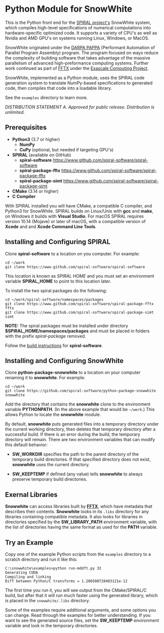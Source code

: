 Python Module for SnowWhite
===========================

This is the Python front end for the [SPIRAL project's](http://www.spiral.net) SnowWhite system, which compiles high-level specifications of numerical computations into hardware-specific optimized code.  It supports a variety of CPU's as well as Nvidia and AMD GPU's on systems running Linux, Windows, or MacOS.

SnowWhite originated under the [DARPA PAPPA](https://www.darpa.mil/program/performant-automation-of-parallel-program-assembly) (Performant Automation of Parallel Program Assembly) program.  The program focused on ways reduce the complexity of building software that takes advantage of the massive parallelism of advanced high-preformance computing systems.  Further work continued as part of [FFTX](http://www.spiral.net/software/fftx.html) under the [Exascale Computing Project](https://www.exascaleproject.org/).

SnowWhite, implemented as a Python module, uses the SPIRAL code generation system to translate NumPy-based specifications to generated code, then compiles that code into a loadable library.

See the ```examples``` directory to learn more.

*DISTRIBUTION STATEMENT A.  Approved for public release.  Distribution is unlimited.*

## Prerequisites

- **Python3** (3.7 or higher)
	- **NumPy**
	- **CuPy** (optional, but needed if targeting GPU's)
- **SPIRAL** (available on GitHub)
	- **spiral-software** https://www.github.com/spiral-software/spiral-software
	- **spiral-package-fftx** https://www.github.com/spiral-software/spiral-package-fftx
	- **spiral-package-simt** https://www.github.com/spiral-software/spiral-package-simt
- **CMake** (3.14 or higher)
- **C Compiler**

With SPIRAL installed you will have CMake, a compatible C compiler, and Python3 for SnowWhite.  SPIRAL builds on Linux/Unix with **gcc** and **make**, on Windows it builds with **Visual Studio**.  For macOS SPIRAL requires version 10.14 (Mojave) or later of macOS, with a compatible version of **Xcode** and
and **Xcode Command Line Tools**. 



## Installing and Configuring SPIRAL

Clone **spiral-software** to a location on you computer.  For example:
```
cd ~/work
git clone https://www.github.com/spiral-software/spiral-software
```
This location is known as *SPIRAL HOME* and you must set an environment variable
**SPIRAL_HOME** to point to this location later.

To install the two spiral packages do the following:
```
cd ~/work/spiral-software/namespaces/packages
git clone https://www.github.com/spiral-software/spiral-package-fftx fftx
git clone https://www.github.com/spiral-software/spiral-package-simt simt
```
**NOTE:** The spiral packages must be installed under directory
**$SPIRAL_HOME/namespaces/packages** and must be placed in folders with the
prefix *spiral-package* removed. 

Follow the [build instructions](https://github.com/spiral-software/spiral-software/blob/master/README.md) for **spiral-software**.


## Installing and Configuring SnowWhite

Clone **python-package-snowwhite** to a location on your computer renaming it to **snowwhite**.  For example:
```
cd ~/work
git clone https://github.com/spiral-software/python-package-snowwhite snowwhite
```

Add the directory that contains the **snowwhite** clone to the environment variable **PYTHONPATH**.  (In the above example that would be ```~/work```.)  This allows Python to locate the **snowwhite** module.

By default, **snowwhite** puts generated files into a temporary directory under the current working directory, then deletes that temporary directory after a successful build.  If there is an error during the build, the temporary directory will remain.  There are two environment variables that can modify this default behavior:

+ **SW_WORKDIR** specifies the path to the parent directory of the temporary build directories.  If that specified directory does not exist, **snowwhite** uses the current directory.

+ **SW_KEEPTEMP** if defined (any value) tells **snowwhite** to always preserve temporary build directories.


## Exernal Libraries

**Snowwhite** can access libraries built by [**FFTX**](https://github.com/spiral-software/fftx), which have metadata that describes their contents.  **Snowwhite** looks in its ```.libs``` directory for any libraries containing compatible metadata.  It also looks for libraries in directories specified by the **SW_LIBRARY_PATH** environment variable, with the list of directories having the same format as used for the **PATH** variable.



## Try an Example

Copy one of the example Python scripts from the ```examples``` directory to a scratch directory and run it like this:

```
C:\snowwhite\examples>python run-mddft.py 32
Generating CUDA
Compiling and linking
Diff between Python/C transforms = 1.206500728403121e-12
```

The first time you run it, you will see output from the CMake/SPIRAL/C build, but after that it will run much faster using the generated library, which is placed in the ```snowwhite/.libs``` directory.

Some of the examples require additional arguments, and some options you can change.  Read through the examples for better understanding.  If you want to see the generated source files, set the **SW_KEEPTEMP** environment variable and look in the temporary directories.






